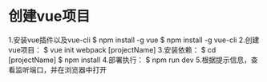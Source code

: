 创建vue项目
=====
1.安装vue插件以及vue-cli
$ npm install -g vue
$ npm install -g vue-cli
2.创建vue项目：
$ vue init webpack [projectName]
3.安装依赖：
$ cd [projectName]
$ npm install
4.部署执行：
$ npm run dev
5.根据提示信息，查看监听端口，并在浏览器中打开